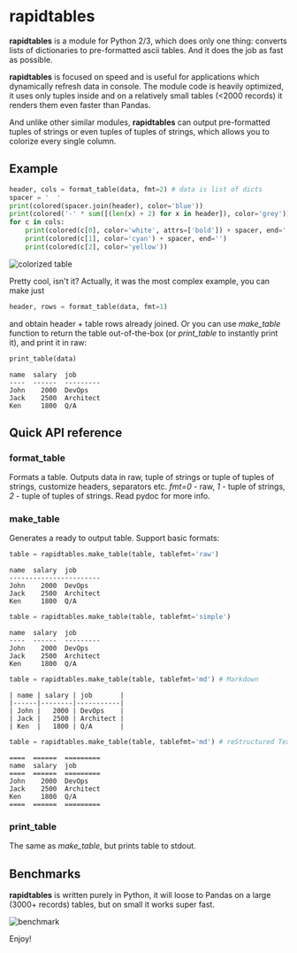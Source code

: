 # rapidtables

**rapidtables** is a module for Python 2/3, which does only one thing: converts
lists of dictionaries to pre-formatted ascii tables. And it does the job as
fast as possible.

**rapidtables** is focused on speed and is useful for applications which
dynamically refresh data in console. The module code is heavily optimized, it
uses only tuples inside and on a relatively small tables (<2000 records) it
renders them even faster than Pandas.

And unlike other similar modules, **rapidtables** can output pre-formatted
tuples of strings or even tuples of tuples of strings, which allows you to
colorize every single column.

## Example

```python
header, cols = format_table(data, fmt=2) # data is list of dicts
spacer = '  '
print(colored(spacer.join(header), color='blue'))
print(colored('-' * sum([(len(x) + 2) for x in header]), color='grey'))
for c in cols:
    print(colored(c[0], color='white', attrs=['bold']) + spacer, end='')
    print(colored(c[1], color='cyan') + spacer, end='')
    print(colored(c[2], color='yellow'))
```

![colorized table](https://github.com/alttch/rapidtables/blob/master/colored.png?raw=true)

Pretty cool, isn't it? Actually, it was the most complex example, you can
make just

```python
header, rows = format_table(data, fmt=1)
```

and obtain header + table rows already joined. Or you can use *make_table*
function to return the table out-of-the-box (or *print_table* to instantly
print it), and print it in raw:

```python
print_table(data)
```

```
name  salary  job
----  ------  ---------
John    2000  DevOps
Jack    2500  Architect
Ken     1800  Q/A
```

## Quick API reference

### format_table

Formats a table. Outputs data in raw, tuple of strings or tuple of tuples of
strings, customize headers, separators etc. *fmt=0* - raw, *1* - tuple of
strings, *2* - tuple of tuples of strings. Read pydoc for more info.

### make_table

Generates a ready to output table. Support basic formats:

```python
table = rapidtables.make_table(table, tablefmt='raw')
```
```
name  salary  job
-----------------------
John    2000  DevOps
Jack    2500  Architect
Ken     1800  Q/A
```

```python
table = rapidtables.make_table(table, tablefmt='simple')
```
```
name  salary  job
----  ------  ---------
John    2000  DevOps
Jack    2500  Architect
Ken     1800  Q/A
``` 

```python
table = rapidtables.make_table(table, tablefmt='md') # Markdown
```
```
| name | salary | job       |
|------|--------|-----------|
| John |   2000 | DevOps    |
| Jack |   2500 | Architect |
| Ken  |   1800 | Q/A       |
```

```python
table = rapidtables.make_table(table, tablefmt='md') # reStructured Text
```
```
====  ======  =========
name  salary  job
====  ======  =========
John    2000  DevOps
Jack    2500  Architect
Ken     1800  Q/A
====  ======  =========
```

### print_table

The same as *make_table*, but prints table to stdout.

## Benchmarks

**rapidtables** is written purely in Python, it will loose to Pandas on a large
(3000+ records) tables, but on small it works super fast.

![benchmark](https://github.com/alttch/rapidtables/blob/master/benchmark.png?raw=true)

Enjoy!
